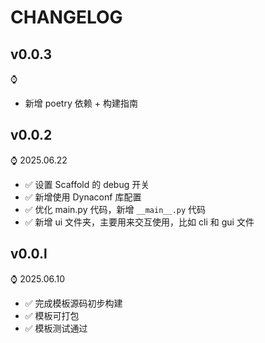 # CHANGELOG

## v0.0.3

⌚

- 新增 poetry 依赖 + 构建指南

## v0.0.2

⌚ 2025.06.22

- ✅ 设置 Scaffold 的 debug 开关
- ✅ 新增使用 Dynaconf 库配置
- ✅ 优化 main.py 代码，新增 `__main__.py` 代码
- ✅ 新增 ui 文件夹，主要用来交互使用，比如 cli 和 gui 文件

## v0.0.l

⌚ 2025.06.10

- ✅ 完成模板源码初步构建
- ✅ 模板可打包
- ✅ 模板测试通过
